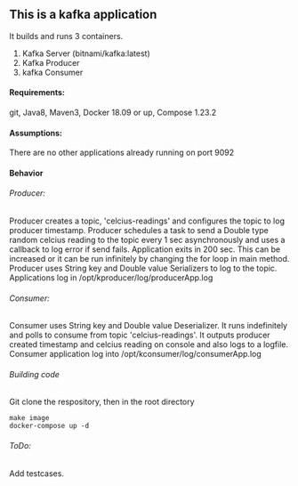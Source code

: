 This is a kafka application
---------------------------
It builds and runs 3 containers.
1. Kafka Server (bitnami/kafka:latest)
2. Kafka Producer
3. kafka Consumer

#### Requirements:
git, Java8, Maven3, Docker 18.09 or up, Compose 1.23.2

#### Assumptions:
There are no other applications already running on port 9092

#### Behavior

###### Producer:
Producer creates a topic, 'celcius-readings' and configures the topic to log producer timestamp.
Producer schedules a task to send a Double type random celcius reading to the topic every 1 sec asynchronously
and uses a callback to log error if send fails.
Application exits in 200 sec. This can be increased or it can be run infinitely by changing the for loop in main method.
Producer uses String key and Double value Serializers to log to the topic.
Applications log in /opt/kproducer/log/producerApp.log

###### Consumer:
Consumer uses String key and Double value Deserializer. It runs indefinitely and polls to consume from
topic 'celcius-readings'. It outputs producer created timestamp and celcius reading on console and also logs to a logfile.
Consumer application log into /opt/kconsumer/log/consumerApp.log

###### Building code
Git clone the respository, then in the root directory
```
make image
docker-compose up -d
```

###### ToDo:
Add testcases.



